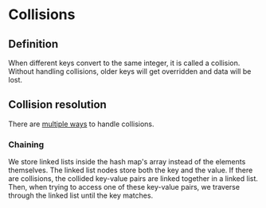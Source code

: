 # Collisions
## Definition
When different keys convert to the same integer, it is called a collision. Without handling collisions, older keys will get overridden and data will be lost.
## Collision resolution
There are [multiple ways](https://en.wikipedia.org/wiki/Hash_table#Collision_resolution) to handle collisions.
### Chaining 
We store linked lists inside the hash map's array instead of the elements themselves. The linked list nodes store both the key and the value.
If there are collisions, the collided key-value pairs are linked together in a linked list. Then, when trying to access one of these key-value pairs, we traverse through the linked list until the key matches.